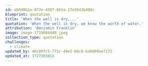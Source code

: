 ```yaml
---
id: eb508b1e-8f7e-430f-bb5a-17e5643b408c
blueprint: quotation
title: 'When the well is dry,...'
quotation: 'When the well is dry, we know the worth of water.'
attribution: 'Benjamin Franklin'
image: image-1719084440.jpeg
collection_type: quotation
challenges:
  - climate
updated_by: 46c097c5-771c-49e2-b8c6-ba6009ae7172
updated_at: 1727383815
---
```

